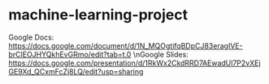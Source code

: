 # machine-learning-project
Google Docs: https://docs.google.com/document/d/1N_MQOgtifqBDpCJ83eragIVE-brClEOJHYQkhEvGRmo/edit?tab=t.0
\nGoogle Slides: https://docs.google.com/presentation/d/1RkWx2CkdRRD7AEwadUl7P2vXEjGE9Xd_QCxmFcZj8LQ/edit?usp=sharing
